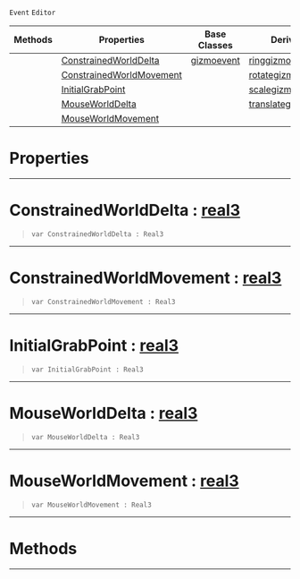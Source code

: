  `Event` `Editor`



|Methods|Properties|Base Classes|Derived Classes|
|---|---|---|---|
| |[ ConstrainedWorldDelta](https://github.com/PlasmaEngine/PlasmaDocs/blob/master/code_reference/class_reference/gizmoupdateevent.markdown#constrainedworlddelta-ze)|[gizmoevent](https://github.com/PlasmaEngine/PlasmaDocs/blob/master/code_reference/class_reference/gizmoevent.markdown)|[ringgizmoevent](https://github.com/PlasmaEngine/PlasmaDocs/blob/master/code_reference/class_reference/ringgizmoevent.markdown)|
| |[ ConstrainedWorldMovement](https://github.com/PlasmaEngine/PlasmaDocs/blob/master/code_reference/class_reference/gizmoupdateevent.markdown#constrainedworldmovement)| |[rotategizmoupdateevent](https://github.com/PlasmaEngine/PlasmaDocs/blob/master/code_reference/class_reference/rotategizmoupdateevent.markdown)|
| |[ InitialGrabPoint](https://github.com/PlasmaEngine/PlasmaDocs/blob/master/code_reference/class_reference/gizmoupdateevent.markdown#initialgrabpoint-plasma-en)| |[scalegizmoupdateevent](https://github.com/PlasmaEngine/PlasmaDocs/blob/master/code_reference/class_reference/scalegizmoupdateevent.markdown)|
| |[ MouseWorldDelta](https://github.com/PlasmaEngine/PlasmaDocs/blob/master/code_reference/class_reference/gizmoupdateevent.markdown#mouseworlddelta-plasma-eng)| |[translategizmoupdateevent](https://github.com/PlasmaEngine/PlasmaDocs/blob/master/code_reference/class_reference/translategizmoupdateevent.markdown)|
| |[ MouseWorldMovement](https://github.com/PlasmaEngine/PlasmaDocs/blob/master/code_reference/class_reference/gizmoupdateevent.markdown#mouseworldmovement-plasma)| | |


 #  Properties


---  
 #  ConstrainedWorldDelta : [real3](https://github.com/PlasmaEngine/PlasmaDocs/blob/master/code_reference/lightning_base_types/real3.markdown)

> 
> ``` lang=cpp, name=Lightning
> var ConstrainedWorldDelta : Real3


---  
 #  ConstrainedWorldMovement : [real3](https://github.com/PlasmaEngine/PlasmaDocs/blob/master/code_reference/lightning_base_types/real3.markdown)

> 
> ``` lang=cpp, name=Lightning
> var ConstrainedWorldMovement : Real3


---  
 #  InitialGrabPoint : [real3](https://github.com/PlasmaEngine/PlasmaDocs/blob/master/code_reference/lightning_base_types/real3.markdown)

> 
> ``` lang=cpp, name=Lightning
> var InitialGrabPoint : Real3


---  
 #  MouseWorldDelta : [real3](https://github.com/PlasmaEngine/PlasmaDocs/blob/master/code_reference/lightning_base_types/real3.markdown)

> 
> ``` lang=cpp, name=Lightning
> var MouseWorldDelta : Real3


---  
 #  MouseWorldMovement : [real3](https://github.com/PlasmaEngine/PlasmaDocs/blob/master/code_reference/lightning_base_types/real3.markdown)

> 
> ``` lang=cpp, name=Lightning
> var MouseWorldMovement : Real3


---  
 #  Methods


---  
 

 